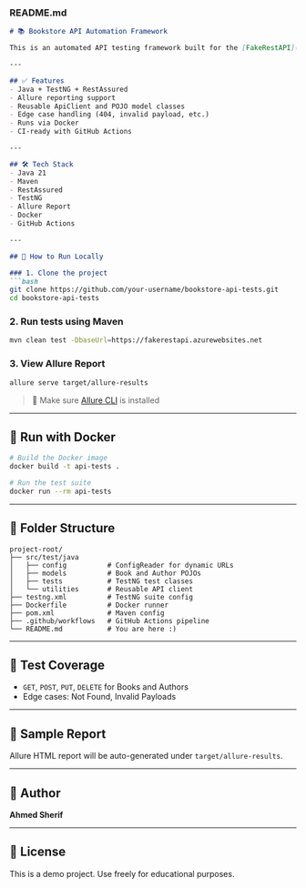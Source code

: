 ### README.md
```markdown
# 📚 Bookstore API Automation Framework

This is an automated API testing framework built for the [FakeRestAPI](https://fakerestapi.azurewebsites.net/) Bookstore endpoints. It covers CRUD operations for both Books and Authors with full integration into Docker and CI/CD pipelines.

---

## ✅ Features
- Java + TestNG + RestAssured
- Allure reporting support
- Reusable ApiClient and POJO model classes
- Edge case handling (404, invalid payload, etc.)
- Runs via Docker
- CI-ready with GitHub Actions

---

## 🛠️ Tech Stack
- Java 21
- Maven
- RestAssured
- TestNG
- Allure Report
- Docker
- GitHub Actions

---

## 🚀 How to Run Locally

### 1. Clone the project
```bash
git clone https://github.com/your-username/bookstore-api-tests.git
cd bookstore-api-tests
```

### 2. Run tests using Maven
```bash
mvn clean test -DbaseUrl=https://fakerestapi.azurewebsites.net
```

### 3. View Allure Report
```bash
allure serve target/allure-results
```

> 📌 Make sure [Allure CLI](https://docs.qameta.io/allure/#_installing_a_commandline) is installed

---

## 🐳 Run with Docker
```bash
# Build the Docker image
docker build -t api-tests .

# Run the test suite
docker run --rm api-tests
```

---

## 🔁 Folder Structure
```
project-root/
├── src/test/java
│   ├── config          # ConfigReader for dynamic URLs
│   ├── models          # Book and Author POJOs
│   ├── tests           # TestNG test classes
│   └── utilities       # Reusable API client
├── testng.xml          # TestNG suite config
├── Dockerfile          # Docker runner
├── pom.xml             # Maven config
├── .github/workflows   # GitHub Actions pipeline
└── README.md           # You are here :)
```

---

## 🧪 Test Coverage
- `GET`, `POST`, `PUT`, `DELETE` for Books and Authors
- Edge cases: Not Found, Invalid Payloads

---

## 📸 Sample Report
Allure HTML report will be auto-generated under `target/allure-results`.

---

## 👤 Author
**Ahmed Sherif**

---

## 📄 License
This is a demo project. Use freely for educational purposes.
```